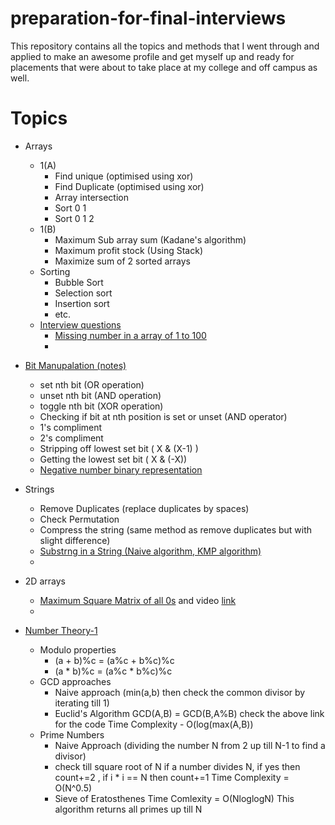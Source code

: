 # preparation-for-final-interviews
This repository contains all the topics and methods that I went through and applied to make an awesome profile and get myself up and ready for placements that were about to take place at my college and off campus as well.
# Topics 
  - Arrays 
    - 1(A)
      - Find unique (optimised using xor)
      - Find Duplicate (optimised using xor)
      - Array intersection
      - Sort 0 1
      - Sort 0 1 2
    - 1(B)
      - Maximum Sub array sum (Kadane's algorithm)
      - Maximum profit stock (Using Stack)
      - Maximize sum of 2 sorted arrays
    - Sorting
      - Bubble Sort 
      - Selection sort
      - Insertion sort
      - etc.
    - [Interview questions](https://medium.com/javarevisited/20-array-coding-problems-and-questions-from-programming-interviews-869b475b9121)
      - [Missing number in a array of 1 to 100](https://javarevisited.blogspot.com/2014/11/how-to-find-missing-number-on-integer-array-java.html#axzz6kiNdlkUG)
      - []()
      
  - [Bit Manupalation (notes)](https://www.geeksforgeeks.org/bitwise-hacks-for-competitive-programming/)
    - set nth bit (OR operation)
    - unset nth bit (AND operation)
    - toggle nth bit (XOR operation)
    - Checking if bit at nth position is set or unset (AND operator)
    - 1's compliment 
    - 2's compliment
    - Stripping off lowest set bit ( X & (X-1) )
    - Getting the lowest set bit ( X & (-X))
    - [Negative number binary representation](https://www.tutorialspoint.com/negative-binary-numbers)
      
  - Strings 
    - Remove Duplicates (replace duplicates by spaces)
    - Check Permutation
    - Compress the string  (same method as remove duplicates but with slight difference)
    - [Substrng in a String (Naive algorithm, KMP algorithm)](https://www.youtube.com/watch?v=V5-7GzOfADQ&t=705s)
    - 
  - 2D arrays
    - [Maximum Square Matrix of all 0s](https://classroom.codingninjas.com/app/classroom/me/920/content/13441/offering/130500/problem/4639) and video [link](https://drive.google.com/file/d/1X82Ydkri79QR8YPLcyRYeP7Oaus8fiIi/view)
    - 
  - [Number Theory-1](https://www.hackerearth.com/practice/notes/number-theory-1/)
    - Modulo properties
      - (a + b)%c = (a%c + b%c)%c
      - (a * b)%c = (a%c * b%c)%c
    - GCD approaches 
      - Naive approach (min(a,b) then check the common divisor by iterating till 1)
      - Euclid's Algorithm 
        GCD(A,B) = GCD(B,A%B)
        check the above link for the code
        Time Complexity - O(log(max(A,B))
    - Prime Numbers
      - Naive Approach (dividing the number N from 2 up till N-1 to find a divisor)
      - check till square root of N if a number divides N, if yes then count+=2 , if i * i == N then count+=1
        Time Complexity = O(N^0.5)
      - Sieve of Eratosthenes 
        Time Comlexity = O(NloglogN)
        This algorithm returns all primes up till N 
        




















